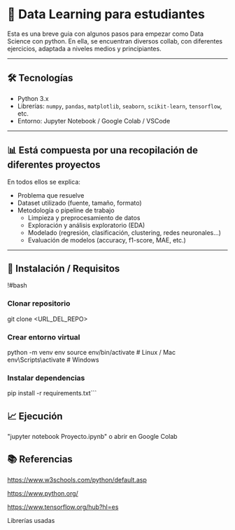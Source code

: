 # 📂 Data Learning para estudiantes

Esta es una breve guia con algunos pasos para empezar como Data Science con python. En ella, se encuentran diversos collab, con diferentes ejercicios, adaptada a niveles medios y principiantes.

---

## 🛠 Tecnologías

- Python 3.x  
- Librerías: `numpy`, `pandas`, `matplotlib`, `seaborn`, `scikit-learn`, `tensorflow`, etc.  
- Entorno: Jupyter Notebook / Google Colab / VSCode  

---

## 📊 Está compuesta por una recopilación de diferentes proyectos

En todos ellos se explica:

- Problema que resuelve  
- Dataset utilizado (fuente, tamaño, formato)  
- Metodología o pipeline de trabajo  
  - Limpieza y preprocesamiento de datos  
  - Exploración y análisis exploratorio (EDA)  
  - Modelado (regresión, clasificación, clustering, redes neuronales…)  
  - Evaluación de modelos (accuracy, f1-score, MAE, etc.)  

---

## 🔧 Instalación / Requisitos

!#bash
### Clonar repositorio
git clone <URL_DEL_REPO>

### Crear entorno virtual
python -m venv env
source env/bin/activate  # Linux / Mac
env\Scripts\activate     # Windows

### Instalar dependencias
pip install -r requirements.txt```


## 📈 Ejecución
"jupyter notebook Proyecto.ipynb" o abrir en Google Colab

## 📚 Referencias

https://www.w3schools.com/python/default.asp

https://www.python.org/

https://www.tensorflow.org/hub?hl=es

Librerías usadas
